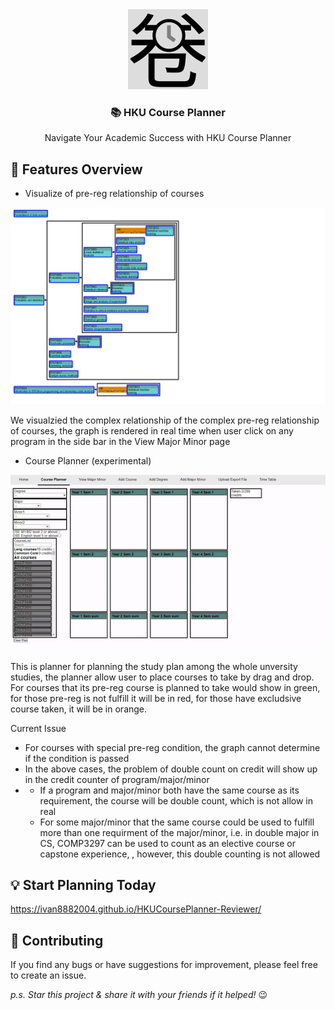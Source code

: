 <div align="center">
  <img src="./public/favicon.ico" width="128" height="128" />
  <h3>📚 HKU Course Planner</h3>
  <p>Navigate Your Academic Success with HKU Course Planner</p>
</div>

## :rocket: Features Overview

- Visualize of pre-reg relationship of courses
<div>
  <img src="./screenshot/prereg-graph.png" />
  <p>We visualzied the complex relationship of the complex pre-reg relationship of courses, the graph is rendered in real time when user click on any program in the side bar in the View Major Minor page</p>
</div>

- Course Planner (experimental)
<div>
  <img src="./screenshot/course-planner.gif" />
  <p>This is planner for planning the study plan among the whole unversity studies, the planner allow user to place courses to take by drag and drop. For courses that its pre-reg course is planned to take would show in green, for those pre-reg is not fulfill it will be in red, for those have excludsive course taken, it will be in orange. </p>
  Current Issue
  <ul>
    <li>For courses with special pre-reg condition, the graph cannot determine if the condition is passed</li>
    <li>In the above cases, the problem of double count on credit will show up in the credit counter of program/major/minor</li>
    <li>
      <ul>
        <li>If a program and major/minor both have the same course as its requirement, the course will be double count, which is not allow in real</li>
        <li>For some major/minor that the same course could be used to fulfill more than one requirment of the major/minor, i.e. in double major in CS, COMP3297 can be used to count as an elective course or capstone experience, , however, this double counting is not allowed</li>
      </ul>
    </li>
  </ul>
</div>


## :bulb: Start Planning Today

<https://ivan8882004.github.io/HKUCoursePlanner-Reviewer/>

## :handshake: Contributing

If you find any bugs or have suggestions for improvement, please feel free to create an issue.

_p.s. Star this project & share it with your friends if it helped!_ 😉
